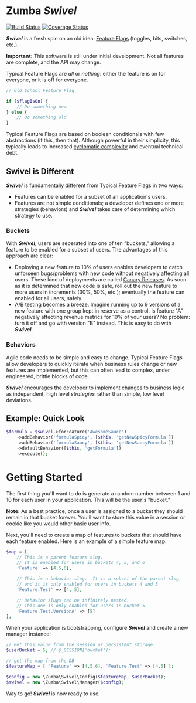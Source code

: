 # Zumba *Swivel*

[![Build Status](https://travis-ci.org/zumba/swivel.svg?branch=master)](https://travis-ci.org/zumba/swivel)
[![Coverage Status](https://coveralls.io/repos/zumba/swivel/badge.svg)](https://coveralls.io/r/zumba/swivel)

***Swivel*** is a fresh spin on an old idea: [Feature Flags](http://en.wikipedia.org/wiki/Feature_toggle) (toggles, bits, switches, etc.).

**Important:** This software is still under initial development.  Not all features are complete, and the API may change.

Typical Feature Flags are *all* or *nothing*: either the feature is on for everyone, or it is off for everyone.

```php
// Old School Feature Flag

if ($flagIsOn) {
    // Do something new
} else {
    // Do something old
}
```

Typical Feature Flags are based on boolean conditionals with few abstractions (if this, then that).  Although powerful in their simplicity, this typically leads to increased [cyclomatic complexity](http://en.wikipedia.org/wiki/Cyclomatic_complexity) and eventual technical debt.

## Swivel is Different
***Swivel*** is fundamentally different from Typical Feature Flags in two ways:

* Features can be enabled for a subset of an application's users.
* Features are not simple conditionals; a developer defines one or more strategies (behaviors) and ***Swivel*** takes care of determining which strategy to use.

### Buckets
With ***Swivel***, users are seperated into one of ten "buckets," allowing a feature to be enabled for a subset of users.  The advantages of this approach are clear:

* Deploying a new feature to 10% of users enables developers to catch unforseen bugs/problems with new code without negatively affecting all users.  These kind of deployments are called [Canary Releases](http://martinfowler.com/bliki/CanaryRelease.html).  As soon as it is determined that new code is safe, roll out the new feature to more users in increments (30%, 50%, etc.); eventually the feature can enabled for all users, safely.
* A/B testing becomes a breeze.  Imagine running up to 9 versions of a new feature with one group kept in reserve as a control.  Is feature "A" negatively affecting revenue metrics for 10% of your users? No problem: turn it off and go with version "B" instead.  This is easy to do with ***Swivel***.

### Behaviors
Agile code needs to be simple and easy to change.  Typical Feature Flags allow developers to quickly iterate when business rules change or new features are implemented, but this can often lead to complex, under engineered, brittle blocks of code.

***Swivel*** encourages the developer to implement changes to business logic as independent, high level *strategies* rather than simple, low level deviations.

## Example: Quick Look

```php
$formula = $swivel->forFeature('AwesomeSauce')
    ->addBehavior('formulaSpicy', [$this, 'getNewSpicyFormula'])
    ->addBehavior('formulaSaucy', [$this, 'getNewSaucyFormula'])
    ->defaultBehavior([$this, 'getFormula'])
    ->execute();
```

# Getting Started

The first thing you'll want to do is generate a random number between 1 and 10 for each user in your application. This will be the user's "bucket."

**Note:** As a best practice, once a user is assigned to a bucket they should remain in that bucket forever. You'll want to store this value in a session or cookie like you would other basic user info.

Next, you'll need to create a map of features to buckets that should have each feature enabled.  Here is an example of a simple feature map:

```php
$map = [
    // This is a parent feature slug.
    // It is enabled for users in buckets 4, 5, and 6
    'Feature' => [4,5,6],

    // This is a behavior slug.  It is a subset of the parent slug,
    // and it is only enabled for users in buckets 4 and 5
    'Feature.Test' => [4, 5],

    // Behavior slugs can be infinitely nested.
    // This one is only enabled for users in bucket 5.
    'Feature.Test.VersionA' => [5]
];
```

When your application is bootstrapping, configure ***Swivel*** and create a new manager instance:

```php
// Get this value from the session or persistent storage.
$userBucket = 5; // $_SESSION['bucket'];

// get the map from the DB
$featureMap = [ 'Feature' => [4,5,6], 'Feature.Test' => [4,5] ];

$config = new \Zumba\Swivel\Config($featureMap, $userBucket);
$swivel = new \Zumba\Swivel\Manager($config);
```

Way to go!  ***Swivel*** is now ready to use.
